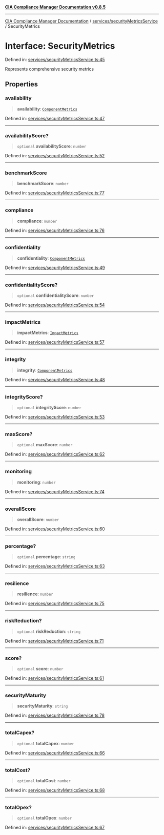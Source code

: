 [**CIA Compliance Manager Documentation v0.8.5**](../../../README.md)

***

[CIA Compliance Manager Documentation](../../../modules.md) / [services/securityMetricsService](../README.md) / SecurityMetrics

# Interface: SecurityMetrics

Defined in: [services/securityMetricsService.ts:45](https://github.com/Hack23/cia-compliance-manager/blob/4f2006283e1cd56feb8daea1f810b2bc8c1b1d1b/src/services/securityMetricsService.ts#L45)

Represents comprehensive security metrics

## Properties

### availability

> **availability**: [`ComponentMetrics`](ComponentMetrics.md)

Defined in: [services/securityMetricsService.ts:47](https://github.com/Hack23/cia-compliance-manager/blob/4f2006283e1cd56feb8daea1f810b2bc8c1b1d1b/src/services/securityMetricsService.ts#L47)

***

### availabilityScore?

> `optional` **availabilityScore**: `number`

Defined in: [services/securityMetricsService.ts:52](https://github.com/Hack23/cia-compliance-manager/blob/4f2006283e1cd56feb8daea1f810b2bc8c1b1d1b/src/services/securityMetricsService.ts#L52)

***

### benchmarkScore

> **benchmarkScore**: `number`

Defined in: [services/securityMetricsService.ts:77](https://github.com/Hack23/cia-compliance-manager/blob/4f2006283e1cd56feb8daea1f810b2bc8c1b1d1b/src/services/securityMetricsService.ts#L77)

***

### compliance

> **compliance**: `number`

Defined in: [services/securityMetricsService.ts:76](https://github.com/Hack23/cia-compliance-manager/blob/4f2006283e1cd56feb8daea1f810b2bc8c1b1d1b/src/services/securityMetricsService.ts#L76)

***

### confidentiality

> **confidentiality**: [`ComponentMetrics`](ComponentMetrics.md)

Defined in: [services/securityMetricsService.ts:49](https://github.com/Hack23/cia-compliance-manager/blob/4f2006283e1cd56feb8daea1f810b2bc8c1b1d1b/src/services/securityMetricsService.ts#L49)

***

### confidentialityScore?

> `optional` **confidentialityScore**: `number`

Defined in: [services/securityMetricsService.ts:54](https://github.com/Hack23/cia-compliance-manager/blob/4f2006283e1cd56feb8daea1f810b2bc8c1b1d1b/src/services/securityMetricsService.ts#L54)

***

### impactMetrics

> **impactMetrics**: [`ImpactMetrics`](ImpactMetrics.md)

Defined in: [services/securityMetricsService.ts:57](https://github.com/Hack23/cia-compliance-manager/blob/4f2006283e1cd56feb8daea1f810b2bc8c1b1d1b/src/services/securityMetricsService.ts#L57)

***

### integrity

> **integrity**: [`ComponentMetrics`](ComponentMetrics.md)

Defined in: [services/securityMetricsService.ts:48](https://github.com/Hack23/cia-compliance-manager/blob/4f2006283e1cd56feb8daea1f810b2bc8c1b1d1b/src/services/securityMetricsService.ts#L48)

***

### integrityScore?

> `optional` **integrityScore**: `number`

Defined in: [services/securityMetricsService.ts:53](https://github.com/Hack23/cia-compliance-manager/blob/4f2006283e1cd56feb8daea1f810b2bc8c1b1d1b/src/services/securityMetricsService.ts#L53)

***

### maxScore?

> `optional` **maxScore**: `number`

Defined in: [services/securityMetricsService.ts:62](https://github.com/Hack23/cia-compliance-manager/blob/4f2006283e1cd56feb8daea1f810b2bc8c1b1d1b/src/services/securityMetricsService.ts#L62)

***

### monitoring

> **monitoring**: `number`

Defined in: [services/securityMetricsService.ts:74](https://github.com/Hack23/cia-compliance-manager/blob/4f2006283e1cd56feb8daea1f810b2bc8c1b1d1b/src/services/securityMetricsService.ts#L74)

***

### overallScore

> **overallScore**: `number`

Defined in: [services/securityMetricsService.ts:60](https://github.com/Hack23/cia-compliance-manager/blob/4f2006283e1cd56feb8daea1f810b2bc8c1b1d1b/src/services/securityMetricsService.ts#L60)

***

### percentage?

> `optional` **percentage**: `string`

Defined in: [services/securityMetricsService.ts:63](https://github.com/Hack23/cia-compliance-manager/blob/4f2006283e1cd56feb8daea1f810b2bc8c1b1d1b/src/services/securityMetricsService.ts#L63)

***

### resilience

> **resilience**: `number`

Defined in: [services/securityMetricsService.ts:75](https://github.com/Hack23/cia-compliance-manager/blob/4f2006283e1cd56feb8daea1f810b2bc8c1b1d1b/src/services/securityMetricsService.ts#L75)

***

### riskReduction?

> `optional` **riskReduction**: `string`

Defined in: [services/securityMetricsService.ts:71](https://github.com/Hack23/cia-compliance-manager/blob/4f2006283e1cd56feb8daea1f810b2bc8c1b1d1b/src/services/securityMetricsService.ts#L71)

***

### score?

> `optional` **score**: `number`

Defined in: [services/securityMetricsService.ts:61](https://github.com/Hack23/cia-compliance-manager/blob/4f2006283e1cd56feb8daea1f810b2bc8c1b1d1b/src/services/securityMetricsService.ts#L61)

***

### securityMaturity

> **securityMaturity**: `string`

Defined in: [services/securityMetricsService.ts:78](https://github.com/Hack23/cia-compliance-manager/blob/4f2006283e1cd56feb8daea1f810b2bc8c1b1d1b/src/services/securityMetricsService.ts#L78)

***

### totalCapex?

> `optional` **totalCapex**: `number`

Defined in: [services/securityMetricsService.ts:66](https://github.com/Hack23/cia-compliance-manager/blob/4f2006283e1cd56feb8daea1f810b2bc8c1b1d1b/src/services/securityMetricsService.ts#L66)

***

### totalCost?

> `optional` **totalCost**: `number`

Defined in: [services/securityMetricsService.ts:68](https://github.com/Hack23/cia-compliance-manager/blob/4f2006283e1cd56feb8daea1f810b2bc8c1b1d1b/src/services/securityMetricsService.ts#L68)

***

### totalOpex?

> `optional` **totalOpex**: `number`

Defined in: [services/securityMetricsService.ts:67](https://github.com/Hack23/cia-compliance-manager/blob/4f2006283e1cd56feb8daea1f810b2bc8c1b1d1b/src/services/securityMetricsService.ts#L67)
